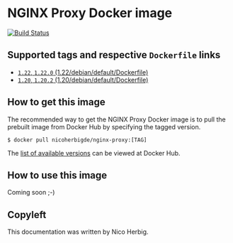 # NGINX Proxy Docker image

[![Build Status](https://github.com/nicoherbigio/docker-nginx-nginx-proxy/actions/workflows/build-docker-images.yml/badge.svg)](https://github.com/nicoherbigio/docker-nginx-nginx-proxy/actions/workflows/build-docker-images.yml)

## Supported tags and respective `Dockerfile` links

 * [`1.22`, `1.22.0` (1.22/debian/default/Dockerfile)](https://github.com/nicoherbigio/docker-nginx-nginx-proxy/blob/main/1.22/debian/default/Dockerfile)
 * [`1.20`, `1.20.2` (1.20/debian/default/Dockerfile)](https://github.com/nicoherbigio/docker-nginx-nginx-proxy/blob/main/1.20/debian/default/Dockerfile)

## How to get this image

The recommended way to get the NGINX Proxy Docker image is to pull the prebuilt image from Docker Hub by specifying the tagged version.

```console
$ docker pull nicoherbigde/nginx-proxy:[TAG]
```

The [list of available versions](https://hub.docker.com/r/nicoherbigde/nginx-proxy/tags) can be viewed at Docker Hub.

## How to use this image

Coming soon ;-)

## Copyleft

This documentation was written by Nico Herbig.
